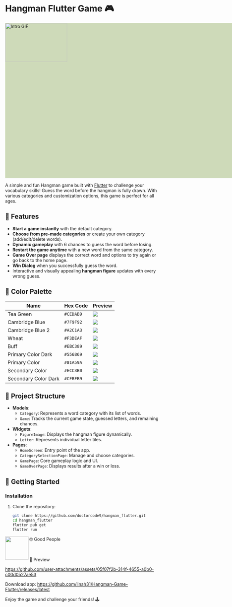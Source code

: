 # Hangman Flutter Game 🎮

<div style="position: relative; width: 800px; height: 500px; background-color: #CEDAB9;">
  <!-- GIF on top of the background color -->
  <img src="https://github.com/user-attachments/assets/22f243cd-6db9-45ea-9fa7-9aa8f62ba9b0" alt="Intro GIF" style="position: absolute; top: 0; left: 0; width: 50%; height: auto; " />
</div>












A simple and fun Hangman game built with [Flutter](https://flutter.dev/) to challenge your vocabulary skills! Guess the word before the hangman is fully drawn. With various categories and customization options, this game is perfect for all ages.

## 🌟 Features
- **Start a game instantly** with the default category.
- **Choose from pre-made categories** or create your own category (add/edit/delete words).
- **Dynamic gameplay** with 6 chances to guess the word before losing.
- **Restart the game anytime** with a new word from the same category.
- **Game Over page** displays the correct word and options to try again or go back to the home page.
- **Win Dialog** when you successfully guess the word.
- Interactive and visually appealing **hangman figure** updates with every wrong guess.

## 🎨 Color Palette

| Name                   | Hex Code     | Preview                  |
|------------------------|--------------|--------------------------|
| Tea Green              | `#CEDAB9`    | ![](https://img.shields.io/badge/-%20-CEDAB9?style=flat&color=CEDAB9) |
| Cambridge Blue         | `#7F9F92`    | ![](https://img.shields.io/badge/-%20-7F9F92?style=flat&color=7F9F92) |
| Cambridge Blue 2       | `#A2C1A3`    | ![](https://img.shields.io/badge/-%20-A2C1A3?style=flat&color=A2C1A3) |
| Wheat                  | `#F3DEAF`    | ![](https://img.shields.io/badge/-%20-F3DEAF?style=flat&color=F3DEAF) |
| Buff                   | `#EBC389`    | ![](https://img.shields.io/badge/-%20-EBC389?style=flat&color=EBC389) |
| Primary Color Dark     | `#556869`    | ![](https://img.shields.io/badge/-%20-556869?style=flat&color=556869) |
| Primary Color          | `#81A59A`    | ![](https://img.shields.io/badge/-%20-81A59A?style=flat&color=81A59A) |
| Secondary Color        | `#ECC3B0`    | ![](https://img.shields.io/badge/-%20-ECC3B0?style=flat&color=ECC3B0) |
| Secondary Color Dark   | `#CFBFB9`    | ![](https://img.shields.io/badge/-%20-CFBFB9?style=flat&color=CFBFB9) |


## 📂 Project Structure
- **Models**:
  - `Category`: Represents a word category with its list of words.
  - `Game`: Tracks the current game state, guessed letters, and remaining chances.
- **Widgets**:
  - `FigureImage`: Displays the hangman figure dynamically.
  - `Letter`: Represents individual letter tiles.
- **Pages**:
  - `HomeScreen`: Entry point of the app.
  - `CategorySelectionPage`: Manage and choose categories.
  - `GamePage`: Core gameplay logic and UI.
  - `GameOverPage`: Displays results after a win or loss.

## 🚀 Getting Started

### Installation
1. Clone the repository:
   ```bash
   git clone https://github.com/doctorcode9/hangman_flutter.git
   cd hangman_flutter
   flutter pub get
   flutter run
🤓 Good People <a href="https://github.com/doctorcode9"><img align="left" src="https://avatars.githubusercontent.com/u/73842931?s=100" height="75"></a>

<br> <br> 🎥 Preview

<!-- Add your screen recording here -->


https://github.com/user-attachments/assets/05f07f2b-314f-4655-a0b0-c00d0527ae53


Download app:
https://github.com/linah31/Hangman-Game-Flutter/releases/latest

Enjoy the game and challenge your friends! 🕹️






